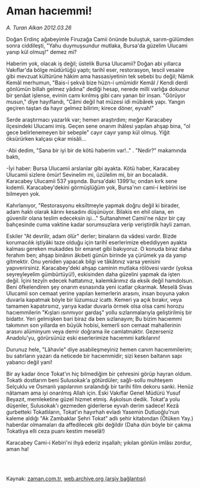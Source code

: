 # Aman hacıemmi!

*A. Turan Alkan 2012.03.26*

<td class="columnist-detail">
<p>Doğan Erdinç ağabeyimle Firuzağa Camii önünde buluştuk, sarım-gülümden sonra ciddileşti, "Yahu duymuşsundur mutlaka, Bursa'da güzelim Ulucami yanıp kül olmuş!" demez mi?</p>
<p>
<div id="haberMetinDiv">
<p>Haberim yok, olacak iş değil; üstelik Bursa Ulucamii? Doğan abi yıllarca Vakıflar'da bölge müdürlüğü yaptı; tarihî eser, restorasyon, tescil vesaire gibi mevzuat kültürüne hâkim ama hassasiyetinin tek sebebi bu değil; Nâmık Kemâl merhumun, "Bais-i şekvâ bize hüzn-i umûmidir Kemâl / Kendi derdi gönlümün billah gelmez yâdına" dediği hesap, nerede milli varlığa dokunur bir şenâat işlense, evinin camı kırılmış gibi canı yanan bir insan. "Görüyor musun," diye hayıflandı, "Câmi değil hat müzesi idi mübârek yapı. Yangın geçiren taştan da hayır gelmez bilirim; kirece döner, eyvah!"
<p>Serde araştırmacı yazarlık var; hemen araştırdım; meğer Karacabey ilçesindeki Ulucami imiş. Geçen sene onarım ihâlesi yapılan ahşap bina, "ol gece belirlenemeyen bir sebeple" cayır cayır yanıp kül olmuş. Yiğit öksürürken kalçası çıkar misâli...
<p>-Abi dedim, "Sana bir iyi bir de kötü haberim var!.." . "Nedir?" makamında baktı,
<p>-İyi haber: Bursa Ulucamii arslanlar gibi ayakta. Kötü haber, Karacabey Ulucamii sizlere ömür! Sevinelim mi, üzülelim mi, bir an bocaladık. Karacabey Ulucamii 537 yaşında. Bursa'daki 1399'lu; ondan kırk sene kıdemli. Karacabey'dekini görmüşlüğüm yok, Bursa'nın cami-i kebîrini ise bilmeyen yok.
<p>Kahırlanıyor, "Restorasyonu eksiltmeyle yapmak doğru değil ki birader, adam haklı olarak kârını kesadını düşünüyor. Bilakis en ehil olana, en güvenilir olana teslim edeceksin işi..." Sultanahmet Camii'ne nâzır bir çay bahçesinde cuma vaktine kadar sorumsuzlara verip veriştirdik hayli zaman.
<p>Eskiler "At devrilir, adam ölür" derler; binaların da vâdesi vardır. Bizde korumacılık iştiyâki taze olduğu için tarihî eserlerimize ebeddiyyen ayakta kalması gereken mukaddes bir emanet gibi bakıyoruz. O konuda biraz daha ferahım ben; ahşap binânın âkıbeti günün birinde ya çürümek ya da yanıp gitmektir. Onu yeniden yapacak bilgi ve tâkâtınız varsa yenisini yapıverirsiniz. Karacabey'deki ahşap caminin mutlaka rölövesi vardır (yoksa seyreyleyelim gümbürtüyü!), eskisinden daha güzelini yapmak da işten değil. İçini tezyîn edecek hattatımız, kalemkârımız da eksik değil hamdolsun. Beni öfkelendiren şey onarım esnasında yeni icatlar çıkarmak. Meselâ Sivas Ulucamii son cemaat yerine yapılan kemerlerin arasını, insan boyuna yakın duvarla kapatmak böyle bir lüzumsuz icattı. Kemeri ya açık bırakır, veya tamamen kapatırsınız, yarıya kadar duvarla örmek olsa olsa cami horozu hacıemmilerin "Kışları ısınmıyor gardaş" yollu sızlanmalarıyla geliştirilmiş bir bidattır. Yeri gelmişken bari biraz da ben sızlanayım; Bu bizim hacıemmi takımının son yıllarda en büyük hobisi, kemerli son cemaat mahallerinin arasını alüminyum veya demir doğrama ile camlatmaktır. Gezerseniz Anadolu'yu, görürsünüz eski eserlerimize hacıemmi katkılarını!
<p>Durunuz hele, "Lâhavle" diye asabileşmeyiniz hemen canım hacıemmilerim; bu satırların yazarı da neticede bir hacıemmidir; sizi kesen baltanın sapı yabancı değil yani!
<p>Bir ay kadar önce Tokat'ın hiç bilmediğim bir çehresini görüp hayran oldum. Tokatlı dostlarım beni Sulusokak'a götürdüler; sağlı-sollu muhteşem Selçuklu ve Osmanlı yapılarının sıralandığı bir tarihi film dekoru sanki. Henüz nâtamam ama iyi onarılmış Allah için. Eski Vakıflar Genel Müdürü Yusuf Beyazıt, memleketine güzel hizmet etmiş. Aşkolsun dedik. Tokat'a yolu düşenler, Sulusokak'ı gezmeden giderlerse eyvah derim sadece! Kezâ gurbetteki Tokatlıların, Tokat'ın hayırhah evladı Yasemin Dutluoğlu'nun kaleme aldığı "Ak Zambaklar Şehri Tokat" adlı şehir kitabından (Ötüken Yay.) haberdar olmamaları da affedilecek gibi değildir (Daha dün böyle bir çakma Tokatlıya elli ceza puanı kestim meselâ!)
<p>Karacabey Cami-i Kebiri'ni ihyâ ederiz inşallah; yıkılan gönlün imlâsı zordur, aman ha! </p></p></p></p></p></p></p></p></p></div>
</p>


<p><br>
		 </br></p></td>

Kaynak: [zaman.com.tr](http://zaman.com.tr/yazar.do?yazino=1264059), [web.archive.org (arşiv bağlantısı)](http://web.archive.org/web/20120329123656/http://zaman.com.tr:80/yazar.do?yazino=1264059)
